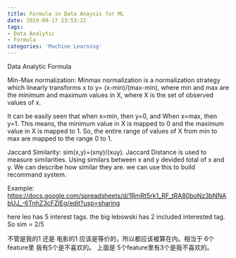 ```yaml
---
title: Formula in Data Anaysis for ML
date: 2019-09-17 23:53:22
tags:
- Data Analytic
- Formula
categories: 'Machine Learning'
---
```


Data Analytic Formula

Min-Max normalization:
Minmax normalization is a normalization strategy which linearly transforms x to y= (x-min)/(max-min), where min and max are the minimum and maximum values in X, where X is the set of observed values of x.

It can be easily seen that when x=min, then y=0, and
When x=max, then y=1.
This means, the minimum value in X is mapped to 0 and the maximum value in X is mapped to 1. So, the entire range of values of X from min to max are mapped to the range 0 to 1.


Jaccard Similarity:
sim(x,y)=(xny)/(xuy).
Jaccard Distance is used to measure similarities. Using similars between x and y devided total of x and y. We can describe how similar they are. we can use this to build recommand system.

Example:
https://docs.google.com/spreadsheets/d/1RmRt5rk1_RF_tRA80boNz3bNNAbUJ_-6TnhZ3cFZIEg/edit?usp=sharing

here leo has 5 interest tags. the big lebowski has 2 included interested tag. So sim = 2/5

不管是我的1 还是 电影的1 应该是等价的，所以都应该被算在内。相当于 6个feature里 我有5个是不喜欢的。 上面是 5个feature里有3个是我不喜欢的。
